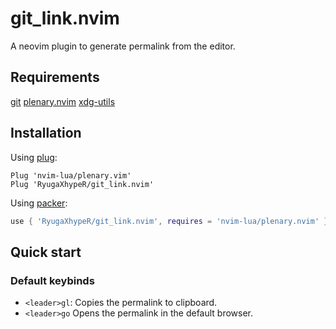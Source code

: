 # git_link.nvim
A neovim plugin to generate permalink from the editor.

## Requirements
[git](https://git-scm.com)
[plenary.nvim](https://github.com/nvim-lua/plenary.nvim)
[xdg-utils](https://www.freedesktop.org/wiki/Software/xdg-utils/)

## Installation
Using [plug](https://github.com/junegunn/vim-plug):
```vim
Plug 'nvim-lua/plenary.vim'
Plug 'RyugaXhypeR/git_link.nvim'
```

Using [packer](https://github.com/wbthomason/packer.nvim):
```lua
use { 'RyugaXhypeR/git_link.nvim', requires = 'nvim-lua/plenary.nvim' }
```

## Quick start
### Default keybinds
- `<leader>gl`:
    Copies the permalink to clipboard.
- `<leader>go`
    Opens the permalink in the default browser.
